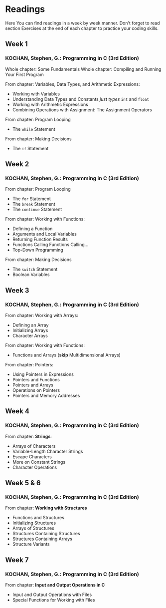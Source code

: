 # Readings

Here You can find readings in a week by week manner.
Don't forget to read section Exercises at the end of each chapter to practice your coding skills.


## Week 1

### KOCHAN, Stephen, G.: Programming in C (3rd Edition)

Whole chapter: Some Fundamentals
Whole chapter: Compiling and Running Your First Program

From chapter: Variables, Data Types, and Arithmetic Expressions:
- Working with Variables
- Understanding Data Types and Constants *just types* `int` and `float`
- Working with Arithmetic Expressions
- Combining Operations with Assignment: The Assignment Operators

From chapter: Program Looping
- The `while` Statement

From chapter: Making Decisions
- The `if` Statement


## Week 2

### KOCHAN, Stephen, G.: Programming in C (3rd Edition)

From chapter: Program Looping
- The `for` Statement
- The `break` Statement
- The `continue` Statement

From chapter: Working with Functions:
- Defining a Function
- Arguments and Local Variables
- Returning Function Results
- Functions Calling Functions Calling...
- Top-Down Programming

From chapter: Making Decisions
- The `switch` Statement
- Boolean Variables


## Week 3

### KOCHAN, Stephen, G.: Programming in C (3rd Edition)

From chapter: Working with Arrays:
- Defining an Array
- Initializing Arrays
- Character Arrays

From chapter: Working with Functions:
- Functions and Arrays (__skip__ Multidimensional Arrays)

From chapter: Pointers:
- Using Pointers in Expressions
- Pointers and Functions
- Pointers and Arrays
- Operations on Pointers
- Pointers and Memory Addresses


## Week 4

### KOCHAN, Stephen, G.: Programming in C (3rd Edition)

From chapter: **Strings**:
- Arrays of Characters
- Variable-Length Character Strings
- Escape Characters
- More on Constant Strings
- Character Operations


## Week 5 & 6

### KOCHAN, Stephen, G.: Programming in C (3rd Edition)

From chapter: **Working with Structures**
- Functions and Structures
- Initializing Structures
- Arrays of Structures
- Structures Containing Structures
- Structures Containing Arrays
- Structure Variants


## Week 7

### KOCHAN, Stephen, G.: Programming in C (3rd Edition)

From chapter: **Input and Output Operations in C**
- Input and Output Operations with Files
- Special Functions for Working with Files
